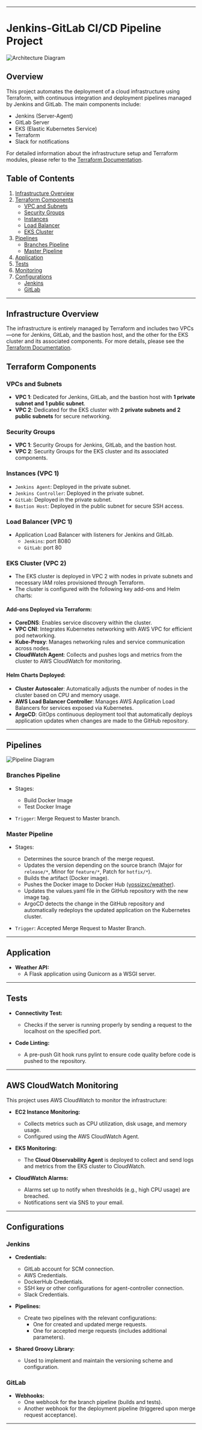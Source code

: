 
---

# Jenkins-GitLab CI/CD Pipeline Project

![Architecture Diagram](./architecture.jpeg)

## Overview

This project automates the deployment of a cloud infrastructure using Terraform, with continuous integration and deployment pipelines managed by Jenkins and GitLab. The main components include:

- Jenkins (Server-Agent)
- GitLab Server
- EKS (Elastic Kubernetes Service)
- Terraform
- Slack for notifications

For detailed information about the infrastructure setup and Terraform modules, please refer to the [Terraform Documentation](./devops/terraform/README.md).

## Table of Contents

1. [Infrastructure Overview](#infrastructure-overview)
2. [Terraform Components](#terraform-components)
    - [VPC and Subnets](#vpc-and-subnets)
    - [Security Groups](#security-groups)
    - [Instances](#instances)
    - [Load Balancer](#load-balancer)
    - [EKS Cluster](#eks-cluster)
3. [Pipelines](#pipelines)
    - [Branches Pipeline](#branches-pipeline)
    - [Master Pipeline](#master-pipeline)
4. [Application](#application)
5. [Tests](#tests)
6. [Monitoring](#aws-cloudwatch-monitoring)
7. [Configurations](#configurations)
    - [Jenkins](#jenkins)
    - [GitLab](#gitlab)

---

## Infrastructure Overview

The infrastructure is entirely managed by Terraform and includes two VPCs—one for Jenkins, GitLab, and the bastion host, and the other for the EKS cluster and its associated components. For more details, please see the [Terraform Documentation](./devops/terraform/README.md).

## Terraform Components

### VPCs and Subnets

- **VPC 1**: Dedicated for Jenkins, GitLab, and the bastion host with **1 private subnet and 1 public subnet**.
- **VPC 2**: Dedicated for the EKS cluster with **2 private subnets and 2 public subnets** for secure networking.

### Security Groups

- **VPC 1**: Security Groups for Jenkins, GitLab, and the bastion host.
- **VPC 2**: Security Groups for the EKS cluster and its associated components.

### Instances (VPC 1)

- `Jenkins Agent`: Deployed in the private subnet.
- `Jenkins Controller`: Deployed in the private subnet.
- `GitLab`: Deployed in the private subnet.
- `Bastion Host`: Deployed in the public subnet for secure SSH access.

### Load Balancer (VPC 1)

- Application Load Balancer with listeners for Jenkins and GitLab.
  - `Jenkins`: port 8080
  - `GitLab`: port 80

### EKS Cluster (VPC 2)

- The EKS cluster is deployed in VPC 2 with nodes in private subnets and necessary IAM roles provisioned through Terraform.
- The cluster is configured with the following key add-ons and Helm charts:

#### Add-ons Deployed via Terraform:
- **CoreDNS**: Enables service discovery within the cluster.
- **VPC CNI**: Integrates Kubernetes networking with AWS VPC for efficient pod networking.
- **Kube-Proxy**: Manages networking rules and service communication across nodes.
- **CloudWatch Agent**: Collects and pushes logs and metrics from the cluster to AWS CloudWatch for monitoring.

#### Helm Charts Deployed:
- **Cluster Autoscaler**: Automatically adjusts the number of nodes in the cluster based on CPU and memory usage.
- **AWS Load Balancer Controller**: Manages AWS Application Load Balancers for services exposed via Kubernetes.
- **ArgoCD**: GitOps continuous deployment tool that automatically deploys application updates when changes are made to the GitHub repository.

---

## Pipelines

![Pipeline Diagram](./pipeline.jpeg)

### Branches Pipeline

- Stages:
    - Build Docker Image
    - Test Docker Image

- `Trigger`: Merge Request to Master branch.

### Master Pipeline

- Stages:
    - Determines the source branch of the merge request.
    - Updates the version depending on the source branch (Major for `release/*`, Minor for `feature/*`, Patch for `hotfix/*`).
    - Builds the artifact (Docker image).
    - Pushes the Docker image to Docker Hub ([yossizxc/weather](https://hub.docker.com/repository/docker/yossizxc/weather/general)).
    - Updates the values.yaml file in the GitHub repository with the new image tag.
    - ArgoCD detects the change in the GitHub repository and automatically redeploys the updated application on the Kubernetes cluster.

- `Trigger`: Accepted Merge Request to Master Branch.

---

## Application

- **Weather API:**
    - A Flask application using Gunicorn as a WSGI server.

---

## Tests

- **Connectivity Test:**
    - Checks if the server is running properly by sending a request to the localhost on the specified port.

- **Code Linting:**
    - A pre-push Git hook runs pylint to ensure code quality before code is pushed to the repository.

---

## AWS CloudWatch Monitoring

This project uses AWS CloudWatch to monitor the infrastructure:

- **EC2 Instance Monitoring:**
    - Collects metrics such as CPU utilization, disk usage, and memory usage.
    - Configured using the AWS CloudWatch Agent.

- **EKS Monitoring:**
    - The **Cloud Observability Agent** is deployed to collect and send logs and metrics from the EKS cluster to CloudWatch.
  
- **CloudWatch Alarms:**
    - Alarms set up to notify when thresholds (e.g., high CPU usage) are breached.
    - Notifications sent via SNS to your email.

---

## Configurations

### Jenkins

- **Credentials:**
    - GitLab account for SCM connection.
    - AWS Credentials.
    - DockerHub Credentials.
    - SSH key or other configurations for agent-controller connection.
    - Slack Credentials.

- **Pipelines:**
    - Create two pipelines with the relevant configurations:
        - One for created and updated merge requests.
        - One for accepted merge requests (includes additional parameters).

- **Shared Groovy Library:**
    - Used to implement and maintain the versioning scheme and configuration.

### GitLab

- **Webhooks:**
    - One webhook for the branch pipeline (builds and tests).
    - Another webhook for the deployment pipeline (triggered upon merge request acceptance).

---
